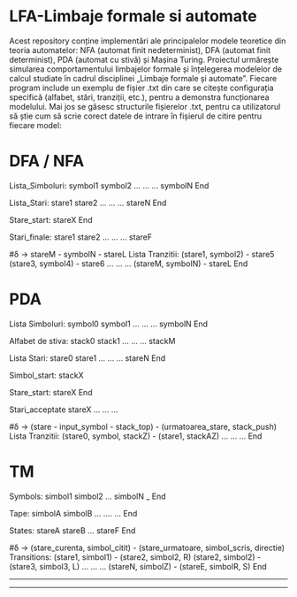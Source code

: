 # LFA-Limbaje formale si automate
Acest repository conține implementări ale principalelor modele teoretice din teoria automatelor: NFA (automat finit nedeterminist), DFA (automat finit determinist), PDA (automat cu stivă) și Mașina Turing. Proiectul urmărește simularea comportamentului limbajelor formale și înțelegerea modelelor de calcul studiate în cadrul disciplinei „Limbaje formale și automate”.
Fiecare program include un exemplu de fișier .txt din care se citește configurația specifică (alfabet, stări, tranziții, etc.), pentru a demonstra funcționarea modelului.
Mai jos se găsesc structurile fișierelor .txt, pentru ca utilizatorul să știe cum să scrie corect datele de intrare în fișierul de citire pentru fiecare model:

# DFA / NFA

Lista_Simboluri:
    symbol1
    symbol2
    ...
    ...
    ...
    symbolN
End

Lista_Stari:
    stare1 
    stare2 
    ...
    ...
    ...
    stareN 
End

Stare_start:
    stareX
End

Stari_finale:
    stare1
    stare2
    ...
    ...
    ...
    stareF

#δ ->  stareM - symbolN - stareL
Lista Tranzitii:
    (stare1, symbol2) - stare5
    (stare3, symbol4) - stare6
    ...
    ...
    ...
    (stareM, symbolN) - stareL
End


# PDA

Lista Simboluri:
    symbol0
    symbol1
    ...
    ...
    ...
    symbolN
End

Alfabet de stiva:
    stack0
    stack1
    ...
    ...
    ...
    stackM

Lista Stari:
    stare0 
    stare1 
    ...
    ...
    ...
    stareN 
End

Simbol_start:
    stackX

Stare_start:
    stareX
End

Stari_acceptate
    stareX
    ...
    ...
    ...

#δ ->  (stare - input_symbol - stack_top) - (urmatoarea_stare, stack_push)
Lista Tranzitii:
    (stare0, symbol, stackZ) - (stare1, stackAZ)
    ...
    ...
    ...
End

# TM

Symbols:
    simbol1
    simbol2
    ...
    simbolN
    _
End

Tape:
    simbolA simbolB ... .... ...
End

States:
    stareA
    stareB
    ...
    stareF
End

#δ ->  (stare_curenta, simbol_citit) - (stare_urmatoare, simbol_scris, directie)
Transitions:
    (stare1, simbol1) - (stare2, simbol2, R)
    (stare2, simbol2) - (stare3, simbol3, L)
    ...
    ...
    ...
    (stareN, simbolZ) - (stareE, simbolR, S)
End


-----------------------------------------------------------------------------------
-----------------------------------------------------------------------------------




